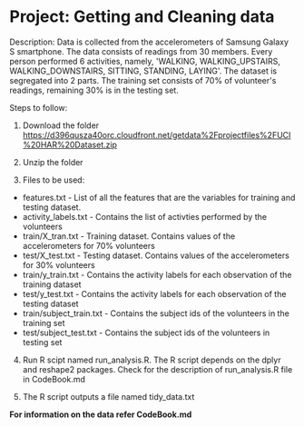 # Project: Getting and Cleaning data

Description: Data is collected from the accelerometers of Samsung Galaxy S smartphone. The data consists of readings from 30 members. Every person performed 6 activities, namely, 'WALKING, WALKING_UPSTAIRS, WALKING_DOWNSTAIRS, SITTING, STANDING, LAYING'. The dataset is segregated into 2 parts. The training set consists of 70% of volunteer's readings, remaining 30% is in the testing set. 

Steps to follow: 
1. Download the folder https://d396qusza40orc.cloudfront.net/getdata%2Fprojectfiles%2FUCI%20HAR%20Dataset.zip 

2. Unzip the folder 

3. Files to be used:
  * features.txt - List of all the features that are the variables for training and testing dataset. 
  * activity_labels.txt - Contains the list of activties performed by the volunteers
  * train/X_tran.txt - Training dataset. Contains values of the accelerometers for 70% volunteers
  * test/X_test.txt  - Testing dataset. Contains values of the accelerometers for 30% volunteers
  * train/y_train.txt - Contains the activity labels for each observation of the training dataset
  * test/y_test.txt - Contains the activity labels for each observation of the testing dataset
  * train/subject_train.txt - Contains the subject ids of the volunteers in the training set
  * test/subject_test.txt - Contains the subject ids of the volunteers in testing set
  
4. Run R scipt named run_analysis.R. The R script depends on the dplyr and reshape2 packages. Check for the description of run_analysis.R file in CodeBook.md

5. The R script outputs a file named tidy_data.txt

**For information on the data refer CodeBook.md**
  